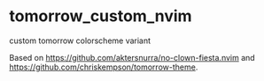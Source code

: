 # tomorrow_custom_nvim
custom tomorrow colorscheme variant

Based on https://github.com/aktersnurra/no-clown-fiesta.nvim and https://github.com/chriskempson/tomorrow-theme.
